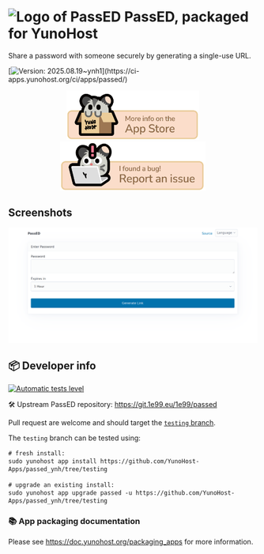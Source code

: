 <!--
N.B.: This README was automatically generated by <https://github.com/YunoHost/apps_tools/blob/main/readme_generator>
It shall NOT be edited by hand.
-->

<h1>
  <img src="https://raw.githubusercontent.com/YunoHost/apps/main/logos/passed.png" width="32px" alt="Logo of PassED">
  PassED, packaged for YunoHost
</h1>

Share a password with someone securely by generating a single-use URL.

[![Version: 2025.08.19~ynh1](https://img.shields.io/badge/Version-2025.08.19~ynh1-rgb(18,138,11)?style=for-the-badge)](https://ci-apps.yunohost.org/ci/apps/passed/)

<div align="center">
<a href="https://apps.yunohost.org/app/passed"><img height="100px" src="https://github.com/YunoHost/yunohost-artwork/raw/refs/heads/main/badges/neopossum-badges/badge_more_info_on_the_appstore.svg"/></a>
<a href="https://github.com/YunoHost-Apps/passed_ynh/issues"><img height="100px" src="https://github.com/YunoHost/yunohost-artwork/raw/refs/heads/main/badges/neopossum-badges/badge_report_an_issue.svg"/></a>
</div>


## Screenshots
![Screenshot of PassED](./doc/screenshots/passed_ynh.png)

## 📦 Developer info

[![Automatic tests level](https://apps.yunohost.org/badge/cilevel/passed)](https://ci-apps.yunohost.org/ci/apps/passed/)

🛠️ Upstream PassED repository: <https://git.1e99.eu/1e99/passed>

Pull request are welcome and should target the [`testing` branch](https://github.com/YunoHost-Apps/passed_ynh/tree/testing).

The `testing` branch can be tested using:
```
# fresh install:
sudo yunohost app install https://github.com/YunoHost-Apps/passed_ynh/tree/testing

# upgrade an existing install:
sudo yunohost app upgrade passed -u https://github.com/YunoHost-Apps/passed_ynh/tree/testing
```

### 📚 App packaging documentation

Please see <https://doc.yunohost.org/packaging_apps> for more information.